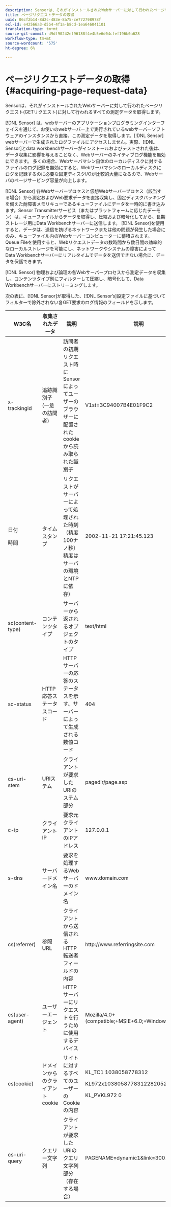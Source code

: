 ```yaml
---
description: Sensorは、それがインストールされたWebサーバーに対して行われたページリクエスト(GETリクエスト)に対して行われるすべての測定データを取得します。
title: ページリクエストデータの取得
uuid: 06cf2b14-8d2c-483e-8a75-ce772798978f
exl-id: e42566a3-d5b4-4f1a-b8cd-1ea646041101
translation-type: tm+mt
source-git-commit: d9df90242ef96188f4e4b5e6d04cfef196b0a628
workflow-type: tm+mt
source-wordcount: '575'
ht-degree: 6%

---
```


# ページリクエストデータの取得{#acquiring-page-request-data}

Sensorは、それがインストールされたWebサーバーに対して行われたページリクエスト(GETリクエスト)に対して行われるすべての測定データを取得します。

[!DNL Sensor] は、webサーバーのアプリケーションプログラミングインターフェイスを通じて、お使いのwebサーバー上で実行されているwebサーバーソフトウェアのインスタンスから直接、この測定データを取得します。[!DNL Sensor] webサーバーで生成されたログファイルにアクセスしません。実際、[!DNL Sensor]とdata workbenchサーバーがインストールおよびテストされた後は、データ収集に影響を与えることなく、Webサーバーのネイティブログ機能を無効にできます。 多くの場合、Webサーバマシン自体のローカルディスクに対するファイルのログ記録を無効にすると、Webサーバマシンのローカルディスクにログを記録するのに必要な固定ディスクI/Oが比較的大量になるので、Webサーバのページサービング容量が向上します。

[!DNL Sensor] 各Webサーバープロセスと仮想Webサーバープロセス（該当する場合）から測定およびWeb要求データを直接収集し、固定ディスクバッキングを備えた耐障害メモリキューであるキューファイルにデータを一時的に書き込みます。Sensor Transmitterサービス（またはプラットフォームに応じたデーモン）は、キューファイルからデータを取得し、圧縮および暗号化してから、長期ストレージ用にData Workbenchサーバーに送信します。 [!DNL Sensor]を使用すると、データは、送信を妨げるネットワークまたは他の問題が発生した場合にのみ、キューファイル内のWebサーバーコンピューターに蓄積されます。 Queue Fileを使用すると、Webリクエストデータの数時間から数日間の効率的なローカルストレージを可能にし、ネットワークやシステムの障害によってData Workbenchサーバーにリアルタイムでデータを送信できない場合に、データを保護できます。

[!DNL Sensor] 物理および論理の各Webサーバープロセスから測定データを収集し、コンテンツタイプ別にフィルターして圧縮し、暗号化して、Data Workbenchサーバーにストリーミングします。

次の表に、[!DNL Sensor]が取得した、[!DNL Sensor’s]設定ファイルに基づいてフィルターで除外されない各GET要求のログ情報のフィールドを示します。

<table id="table_5F65474150EC41648B35D0B031FB9B15"> 
 <thead> 
  <tr> 
   <th colname="col1" class="entry"> W3C名 </th> 
   <th colname="col2" class="entry"> 収集されたデータ </th> 
   <th colname="col3" class="entry"> 説明 </th> 
   <th colname="col4" class="entry"> 説明 </th> 
  </tr> 
 </thead>
 <tbody> 
  <tr> 
   <td colname="col1"> x-trackingid </td> 
   <td colname="col2"> 追跡識別子(一意の訪問者) </td> 
   <td colname="col3"> 訪問者の初期リクエスト時に<span class="wintitle"> Sensor </span>によってユーザーのブラウザーに配置されたcookieから読み取られた識別子 </td> 
   <td colname="col4"> V1st=3C94007B4E01F9C2 </td> 
  </tr> 
  <tr> 
   <td colname="col1"> <p>日付 </p> <p>時間 </p> </td> 
   <td colname="col2"> タイムスタンプ </td> 
   <td colname="col3"> リクエストがサーバーによって処理された時刻（精度100ナノ秒）精度はサーバの環境とNTPに依存) </td> 
   <td colname="col4"> 2002-11-21 17:21:45.123 </td> 
  </tr> 
  <tr> 
   <td colname="col1"> sc(content-type) </td> 
   <td colname="col2"> コンテンツタイプ </td> 
   <td colname="col3"> サーバーから返されるオブジェクトのタイプ </td> 
   <td colname="col4"> text/html </td> 
  </tr> 
  <tr> 
   <td colname="col1"> sc-status </td> 
   <td colname="col2"> HTTP応答ステータスコード </td> 
   <td colname="col3"> HTTPサーバーの応答のステータスを示す、サーバーによって生成される数値コード </td> 
   <td colname="col4"> 404 </td> 
  </tr> 
  <tr> 
   <td colname="col1"> cs-uri-stem </td> 
   <td colname="col2"> URIステム </td> 
   <td colname="col3"> クライアントが要求したURIのステム部分 </td> 
   <td colname="col4"> <span class="filepath"> pagedir/page.asp  </span> </td> 
  </tr> 
  <tr> 
   <td colname="col1"> c-ip </td> 
   <td colname="col2"> クライアントIP </td> 
   <td colname="col3"> 要求元クライアントのIPアドレス </td> 
   <td colname="col4"> 127.0.0.1 </td> 
  </tr> 
  <tr> 
   <td colname="col1"> s-dns </td> 
   <td colname="col2"> サーバードメイン名 </td> 
   <td colname="col3"> 要求を処理するWebサーバーのドメイン名 </td> 
   <td colname="col4"> <span class="filepath"> www.domain.com  </span> </td> 
  </tr> 
  <tr> 
   <td colname="col1"> cs(referrer) </td> 
   <td colname="col2"> 参照 URL </td> 
   <td colname="col3"> クライアントから送信されるHTTP転送者フィールドの内容 </td> 
   <td colname="col4"> <span class="filepath"> http://www.referringsite.com  </span> </td> 
  </tr> 
  <tr> 
   <td colname="col1"> cs(user-agent) </td> 
   <td colname="col2"> ユーザーエージェント </td> 
   <td colname="col3"> HTTPサーバーにリクエストを行うために使用するデバイス </td> 
   <td colname="col4"> Mozilla/4.0+(compatible;+MSIE+6.0;+Windows+NT+5.1) </td> 
  </tr> 
  <tr> 
   <td colname="col1"> cs(cookie) </td> 
   <td colname="col2"> ドメインからのクライアントcookie </td> 
   <td colname="col3"> サイトに対するすべてのユーザーのCookieの内容 </td> 
   <td colname="col4"> <p>KL_TC1 1038058778312 </p> <p>KL972x1038058778312282052 </p> <p>KL_PVKL972 0 </p> </td> 
  </tr> 
  <tr> 
   <td colname="col1"> cs-uri-query </td> 
   <td colname="col2"> クエリー文字列 </td> 
   <td colname="col3"> クライアントが要求したURIのクエリ文字列部分（存在する場合） </td> 
   <td colname="col4"> PAGENAME=dynamic1&amp;link=3001 </td> 
  </tr> 
 </tbody> 
</table>
